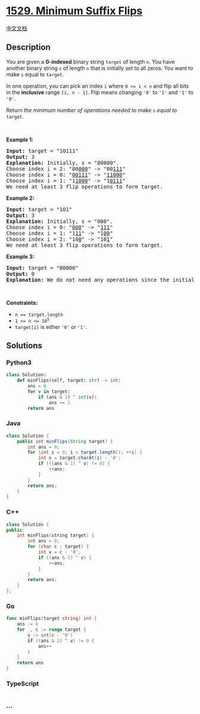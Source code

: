 # [1529. Minimum Suffix Flips](https://leetcode.com/problems/minimum-suffix-flips)

[中文文档](/solution/1500-1599/1529.Minimum%20Suffix%20Flips/README.md)

## Description

<p>You are given a <strong>0-indexed</strong> binary string <code>target</code> of length <code>n</code>. You have another binary string <code>s</code> of length <code>n</code> that is initially set to all zeros. You want to make <code>s</code> equal to <code>target</code>.</p>

<p>In one operation, you can pick an index <code>i</code> where <code>0 &lt;= i &lt; n</code> and flip all bits in the <strong>inclusive</strong> range <code>[i, n - 1]</code>. Flip means changing <code>&#39;0&#39;</code> to <code>&#39;1&#39;</code> and <code>&#39;1&#39;</code> to <code>&#39;0&#39;</code>.</p>

<p>Return <em>the minimum number of operations needed to make </em><code>s</code><em> equal to </em><code>target</code>.</p>

<p>&nbsp;</p>
<p><strong>Example 1:</strong></p>

<pre>
<strong>Input:</strong> target = &quot;10111&quot;
<strong>Output:</strong> 3
<strong>Explanation:</strong> Initially, s = &quot;00000&quot;.
Choose index i = 2: &quot;00<u>000</u>&quot; -&gt; &quot;00<u>111</u>&quot;
Choose index i = 0: &quot;<u>00111</u>&quot; -&gt; &quot;<u>11000</u>&quot;
Choose index i = 1: &quot;1<u>1000</u>&quot; -&gt; &quot;1<u>0111</u>&quot;
We need at least 3 flip operations to form target.
</pre>

<p><strong>Example 2:</strong></p>

<pre>
<strong>Input:</strong> target = &quot;101&quot;
<strong>Output:</strong> 3
<strong>Explanation:</strong> Initially, s = &quot;000&quot;.
Choose index i = 0: &quot;<u>000</u>&quot; -&gt; &quot;<u>111</u>&quot;
Choose index i = 1: &quot;1<u>11</u>&quot; -&gt; &quot;1<u>00</u>&quot;
Choose index i = 2: &quot;10<u>0</u>&quot; -&gt; &quot;10<u>1</u>&quot;
We need at least 3 flip operations to form target.
</pre>

<p><strong>Example 3:</strong></p>

<pre>
<strong>Input:</strong> target = &quot;00000&quot;
<strong>Output:</strong> 0
<strong>Explanation:</strong> We do not need any operations since the initial s already equals target.
</pre>

<p>&nbsp;</p>
<p><strong>Constraints:</strong></p>

<ul>
	<li><code>n == target.length</code></li>
	<li><code>1 &lt;= n &lt;= 10<sup>5</sup></code></li>
	<li><code>target[i]</code> is either <code>&#39;0&#39;</code> or <code>&#39;1&#39;</code>.</li>
</ul>

## Solutions

<!-- tabs:start -->

### **Python3**

```python
class Solution:
    def minFlips(self, target: str) -> int:
        ans = 0
        for v in target:
            if (ans & 1) ^ int(v):
                ans += 1
        return ans
```

### **Java**

```java
class Solution {
    public int minFlips(String target) {
        int ans = 0;
        for (int i = 0; i < target.length(); ++i) {
            int v = target.charAt(i) - '0';
            if (((ans & 1) ^ v) != 0) {
                ++ans;
            }
        }
        return ans;
    }
}
```

### **C++**

```cpp
class Solution {
public:
    int minFlips(string target) {
        int ans = 0;
        for (char c : target) {
            int v = c - '0';
            if ((ans & 1) ^ v) {
                ++ans;
            }
        }
        return ans;
    }
};
```

### **Go**

```go
func minFlips(target string) int {
	ans := 0
	for _, c := range target {
		v := int(c - '0')
		if ((ans & 1) ^ v) != 0 {
			ans++
		}
	}
	return ans
}
```

### **TypeScript**

```ts

```

### **...**

```

```

<!-- tabs:end -->

